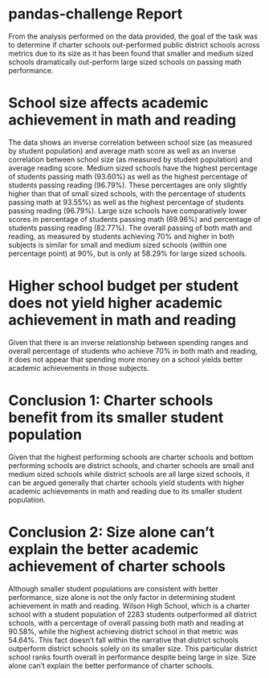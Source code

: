 # pandas-challenge Report

From the analysis performed on the data provided, the goal of the task was to determine if charter schools out-performed public district schools across metrics due to its size as it has been found that smaller and medium sized schools dramatically out-perform large sized schools on passing math performance.  

# School size affects academic achievement in math and reading
The data shows an inverse correlation between school size (as measured by student population) and average math score as well as an inverse correlation between school size (as measured by student population) and average reading score.  Medium sized schools have the highest percentage of students passing math (93.60%) as well as the highest percentage of students passing reading (96.79%).  These percentages are only slightly higher than that of small sized schools, with the percentage of students passing math at 93.55%) as well as the highest percentage of students passing reading (96.79%).  Large size schools have comparatively lower scores in percentage of students passing math (69.96%) and percentage of students passing reading (82.77%).  The overall passing of both math and reading, as measured by students achieving 70% and higher in both subjects is similar for small and medium sized schools (within one percentage point) at 90%, but is only at 58.29% for large sized schools.  

# Higher school budget per student does not yield higher academic achievement in math and reading
Given that there is an inverse relationship between spending ranges and overall percentage of students who achieve 70% in both math and reading, it does not appear that spending more money on a school yields better academic achievements in those subjects.  

# Conclusion 1: Charter schools benefit from its smaller student population
Given that the highest performing schools are charter schools and bottom performing schools are district schools, and charter schools are small and medium sized schools while district schools are all large sized schools, it can be argued generally that charter schools yield students with higher academic achievements in math and reading due to its smaller student population.  

# Conclusion 2: Size alone can’t explain the better academic achievement of charter schools
Although smaller student populations are consistent with better performance, size alone is not the only factor in determining student achievement in math and reading.  Wilson High School, which is a charter school with a student population of 2283 students outperformed all district schools, with a percentage of overall passing both math and reading at 90.58%, while the highest achieving district school in that metric was 54.64%.  This fact doesn’t fall within the narrative that district schools outperform district schools solely on its smaller size.  This particular district school ranks fourth overall in performance despite being large in size.  Size alone can’t explain the better performance of charter schools. 


